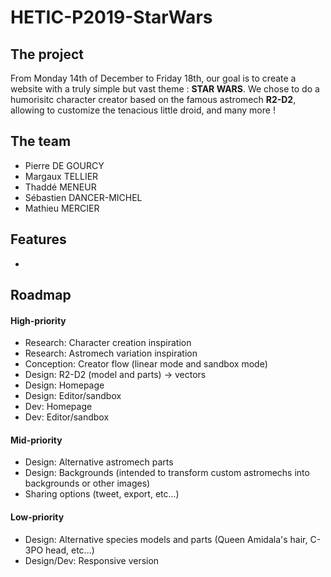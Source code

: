 # HETIC-P2019-StarWars

## The project

From Monday 14th of December to Friday 18th, our goal is to create a website with a truly simple but vast theme : **STAR WARS**.
We chose to do a humorisitc character creator based on the famous astromech **R2-D2**, allowing to customize the tenacious little droid, and many more !

## The team

- Pierre DE GOURCY
- Margaux TELLIER
- Thaddé MENEUR
- Sébastien DANCER-MICHEL
- Mathieu MERCIER

## Features
- 

## Roadmap


#### High-priority
- Research: Character creation inspiration
- Research: Astromech variation inspiration
- Conception: Creator flow (linear mode and sandbox mode)
- Design: R2-D2 (model and parts) -> vectors
- Design: Homepage
- Design: Editor/sandbox
- Dev: Homepage
- Dev: Editor/sandbox

#### Mid-priority
- Design: Alternative astromech parts
- Design: Backgrounds (intended to transform custom astromechs into backgrounds or other images)
- Sharing options (tweet, export, etc...)

#### Low-priority
- Design: Alternative species models and parts (Queen Amidala's hair, C-3PO head, etc...)
- Design/Dev: Responsive version
